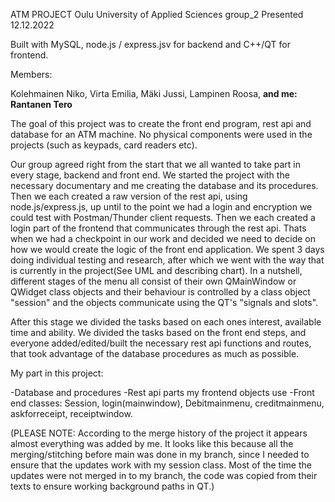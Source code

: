 ATM PROJECT Oulu University of Applied Sciences group_2
Presented 12.12.2022

Built with MySQL, node.js / express.jsv for backend and C++/QT for frontend.

Members:

Kolehmainen Niko, Virta Emilia, Mäki Jussi, Lampinen Roosa, **and me: Rantanen Tero**

The goal of this project was to create the front end program, rest api and database for an ATM machine.
No physical components were used in the projects (such as keypads, card readers etc).

Our group agreed right from the start that we all wanted to take part in every stage, backend and front end.
We started the project with the necessary documentary and me creating the database and its procedures.
Then we each created a raw version of the rest api, using node.js/express.js, up until to the point we had 
a login and encryption we could test with Postman/Thunder client requests. Then we each created a login part of the
frontend that communicates through the rest api. Thats when we had a checkpoint in our work and decided we need to decide
on how we would create the logic of the front end application. We spent 3 days doing individual testing and research,
after which we went with the way that is currently in the project(See UML and describing chart).
In a nutshell, different stages of the menu all consist of their own QMainWindow or QWidget class objects and their
behaviour is controlled by a class object "session" and the objects communicate using the QT's "signals and slots".

After this stage we divided the tasks based on each ones interest, available time and ability.
We divided the tasks based on the front end steps, and everyone added/edited/built the necessary 
rest api functions and routes, that took advantage of the database procedures as much as possible.

My part in this project:

-Database and procedures
-Rest api parts my frontend objects use
-Front end classes: Session, login(mainwindow), Debitmainmenu, creditmainmenu, askforreceipt, receiptwindow.

(PLEASE NOTE: According to the merge history of the project it appears almost everything was added by me.
It looks like this because all the merging/stitching before main was done in my branch, since I needed to ensure
that the updates work with my session class. Most of the time the updates were not merged in to my branch, the code
was copied from their texts to ensure working background paths in QT.)

